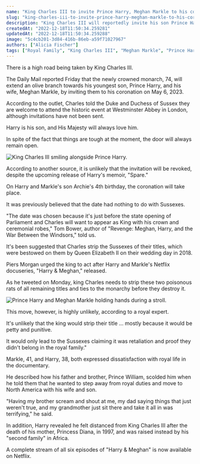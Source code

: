```yaml
---
name: "King Charles III to invite Prince Harry, Meghan Markle to his coronation"
slug: "king-charles-iii-to-invite-prince-harry-meghan-markle-to-his-coronation"
description: "King Charles III will reportedly invite his son Prince Harry and his son's wife Meghan Markle to his coronation in May, despite the family's ongoing rift."
createdAt: "2022-12-18T11:50:34.259281"
updatedAt: "2022-12-18T11:50:34.259288"
image: "5c4cb201-3d84-416b-86eb-a59f71027967"
authors: ["Alicia Fischer"]
tags: ["Royal Family", "King Charles III", "Meghan Markle", "Prince Harry"]
---
```

There is a high road being taken by King Charles III.

The Daily Mail reported Friday that the newly crowned monarch, 74, will extend an olive branch towards his youngest son, Prince Harry, and his wife, Meghan Markle, by inviting them to his coronation on May 6, 2023.

According to the outlet, Charles told the Duke and Duchess of Sussex they are welcome to attend the historic event at Westminster Abbey in London, although invitations have not been sent.

Harry is his son, and His Majesty will always love him. 

In spite of the fact that things are tough at the moment, the door will always remain open.

![King Charles III smiling alongside Prince Harry.](3f6a51c7-ad17-4ecb-abf6-449e3285067f)

According to another source, it is unlikely that the invitation will be revoked, despite the upcoming release of Harry's memoir, "Spare."

On Harry and Markle's son Archie's 4th birthday, the coronation will take place.

It was previously believed that the date had nothing to do with Sussexes.

"The date was chosen because it's just before the state opening of Parliament and Charles will want to appear as King with his crown and ceremonial robes," Tom Bower, author of "Revenge: Meghan, Harry, and the War Between the Windsors," told us.

It's been suggested that Charles strip the Sussexes of their titles, which were bestowed on them by Queen Elizabeth II on their wedding day in 2018.

Piers Morgan urged the king to act after Harry and Markle's Netflix docuseries, "Harry & Meghan," released.

As he tweeted on Monday, king Charles needs to strip these two poisonous rats of all remaining titles and ties to the monarchy before they destroy it.

![Prince Harry and Meghan Markle holding hands during a stroll.](70178eee-d4cc-48f0-8f6b-4cfbcdb63163)

This move, however, is highly unlikely, according to a royal expert. 

It's unlikely that the king would strip their title ... mostly because it would be petty and punitive.

It would only lead to the Sussexes claiming it was retaliation and proof they didn't belong in the royal family."

Markle, 41, and Harry, 38, both expressed dissatisfaction with royal life in the documentary. 

He described how his father and brother, Prince William, scolded him when he told them that he wanted to step away from royal duties and move to North America with his wife and son.

"Having my brother scream and shout at me, my dad saying things that just weren't true, and my grandmother just sit there and take it all in was terrifying," he said.

In addition, Harry revealed he felt distanced from King Charles III after the death of his mother, Princess Diana, in 1997, and was raised instead by his "second family" in Africa.

A complete stream of all six episodes of "Harry & Meghan" is now available on Netflix. 

